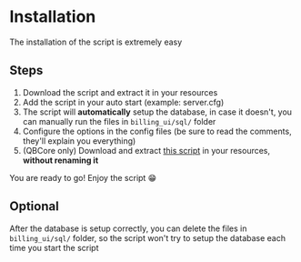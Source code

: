 # Installation

The installation of the script is extremely easy

## Steps

1. Download the script and extract it in your resources
2. Add the script in your auto start (example: server.cfg)
3. The script will **automatically** setup the database, in case it doesn't, you can manually run the files in `billing_ui/sql/` folder
4. Configure the options in the config files (be sure to read the comments, they'll explain you everything)
5. (QBCore only) Download and extract [this script](https://cdn.discordapp.com/attachments/895599870268817418/987388095169179688/menu\_default.rar) in your resources, **without renaming it**

You are ready to go! Enjoy the script 😁

## Optional

After the database is setup correctly, you can delete the files in `billing_ui/sql/` folder, so the script won't try to setup the database each time you start the script
